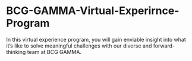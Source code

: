 # BCG-GAMMA-Virtual-Experirnce-Program
In this virtual experience program, you will gain enviable insight into what it’s like to solve meaningful challenges with our diverse and forward-thinking team at BCG GAMMA.
